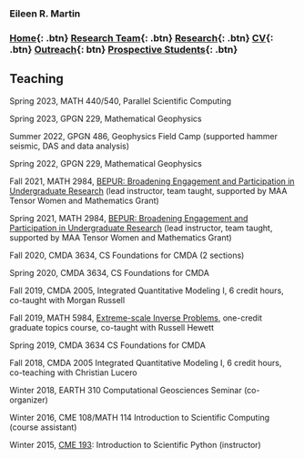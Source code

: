 ### Eileen R. Martin

### [Home](https://eileenrmartin.github.io){: .btn}      [Research Team](/team){: .btn}     [Research](/research){: .btn}      [CV](/docs/ermartin_CV.pdf){: .btn}     [Outreach](/outreach){: btn}		[Prospective Students](/prospectiveStudents){: .btn}

## Teaching

Spring 2023, MATH 440/540, Parallel Scientific Computing

Spring 2023, GPGN 229, Mathematical Geophysics

Summer 2022, GPGN 486, Geophysics Field Camp (supported hammer seismic, DAS and data analysis)

Spring 2022, GPGN 229, Mathematical Geophysics

Fall 2021, MATH 2984, [BEPUR: Broadening Engagement and Participation in Undergraduate Research](https://sites.google.com/vt.edu/bepur-math-2984) (lead instructor, team taught, supported by MAA Tensor Women and Mathematics Grant)

Spring 2021, MATH 2984, [BEPUR: Broadening Engagement and Participation in Undergraduate Research](https://sites.google.com/vt.edu/bepur-math-2984) (lead instructor, team taught, supported by MAA Tensor Women and Mathematics Grant)

Fall 2020, CMDA 3634, CS Foundations for CMDA (2 sections)

Spring 2020, CMDA 3634, CS Foundations for CMDA

Fall 2019, CMDA 2005, Integrated Quantitative Modeling I, 6 credit hours, co-taught with Morgan Russell

Fall 2019, MATH 5984, [Extreme-scale Inverse Problems](https://sites.google.com/vt.edu/extreme), one-credit graduate topics course,  co-taught with Russell Hewett

Spring 2019, CMDA 3634 CS Foundations for CMDA

Fall 2018, CMDA 2005 Integrated Quantitative Modeling I, 6 credit hours, co-teaching with Christian Lucero

Winter 2018, EARTH 310 Computational Geosciences Seminar (co-organizer)

Winter 2016, CME 108/MATH 114 Introduction to Scientific Computing (course assistant)

Winter 2015, [CME 193](http://www.stanford.edu/~ermartin/Teaching/CME193-Winter15/home.html): Introduction to Scientific Python (instructor)